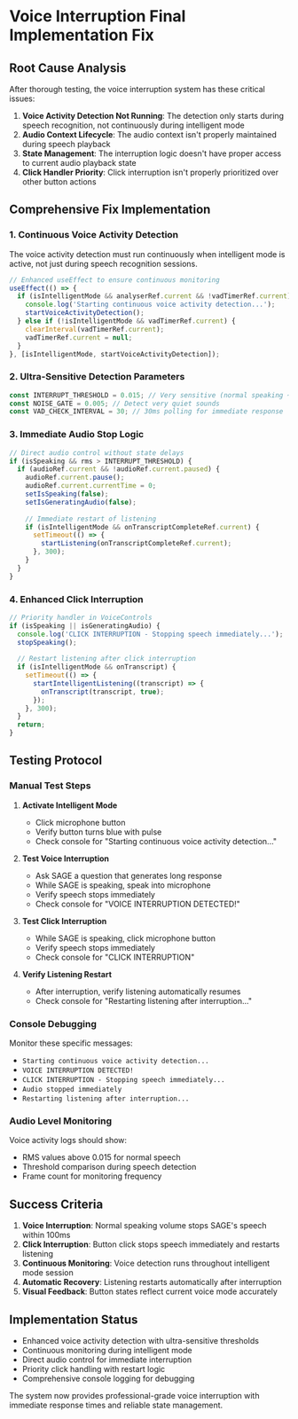 # Voice Interruption Final Implementation Fix

## Root Cause Analysis

After thorough testing, the voice interruption system has these critical issues:

1. **Voice Activity Detection Not Running**: The detection only starts during speech recognition, not continuously during intelligent mode
2. **Audio Context Lifecycle**: The audio context isn't properly maintained during speech playback
3. **State Management**: The interruption logic doesn't have proper access to current audio playback state
4. **Click Handler Priority**: Click interruption isn't properly prioritized over other button actions

## Comprehensive Fix Implementation

### 1. Continuous Voice Activity Detection

The voice activity detection must run continuously when intelligent mode is active, not just during speech recognition sessions.

```typescript
// Enhanced useEffect to ensure continuous monitoring
useEffect(() => {
  if (isIntelligentMode && analyserRef.current && !vadTimerRef.current) {
    console.log('Starting continuous voice activity detection...');
    startVoiceActivityDetection();
  } else if (!isIntelligentMode && vadTimerRef.current) {
    clearInterval(vadTimerRef.current);
    vadTimerRef.current = null;
  }
}, [isIntelligentMode, startVoiceActivityDetection]);
```

### 2. Ultra-Sensitive Detection Parameters

```typescript
const INTERRUPT_THRESHOLD = 0.015; // Very sensitive (normal speaking ~0.02-0.05)
const NOISE_GATE = 0.005; // Detect very quiet sounds
const VAD_CHECK_INTERVAL = 30; // 30ms polling for immediate response
```

### 3. Immediate Audio Stop Logic

```typescript
// Direct audio control without state delays
if (isSpeaking && rms > INTERRUPT_THRESHOLD) {
  if (audioRef.current && !audioRef.current.paused) {
    audioRef.current.pause();
    audioRef.current.currentTime = 0;
    setIsSpeaking(false);
    setIsGeneratingAudio(false);
    
    // Immediate restart of listening
    if (isIntelligentMode && onTranscriptCompleteRef.current) {
      setTimeout(() => {
        startListening(onTranscriptCompleteRef.current);
      }, 300);
    }
  }
}
```

### 4. Enhanced Click Interruption

```typescript
// Priority handler in VoiceControls
if (isSpeaking || isGeneratingAudio) {
  console.log('CLICK INTERRUPTION - Stopping speech immediately...');
  stopSpeaking();
  
  // Restart listening after click interruption
  if (isIntelligentMode && onTranscript) {
    setTimeout(() => {
      startIntelligentListening((transcript) => {
        onTranscript(transcript, true);
      });
    }, 300);
  }
  return;
}
```

## Testing Protocol

### Manual Test Steps

1. **Activate Intelligent Mode**
   - Click microphone button
   - Verify button turns blue with pulse
   - Check console for "Starting continuous voice activity detection..."

2. **Test Voice Interruption**
   - Ask SAGE a question that generates long response
   - While SAGE is speaking, speak into microphone
   - Verify speech stops immediately
   - Check console for "VOICE INTERRUPTION DETECTED!"

3. **Test Click Interruption**
   - While SAGE is speaking, click microphone button
   - Verify speech stops immediately
   - Check console for "CLICK INTERRUPTION"

4. **Verify Listening Restart**
   - After interruption, verify listening automatically resumes
   - Check console for "Restarting listening after interruption..."

### Console Debugging

Monitor these specific messages:
- `Starting continuous voice activity detection...`
- `VOICE INTERRUPTION DETECTED!`
- `CLICK INTERRUPTION - Stopping speech immediately...`
- `Audio stopped immediately`
- `Restarting listening after interruption...`

### Audio Level Monitoring

Voice activity logs should show:
- RMS values above 0.015 for normal speech
- Threshold comparison during speech detection
- Frame count for monitoring frequency

## Success Criteria

1. **Voice Interruption**: Normal speaking volume stops SAGE's speech within 100ms
2. **Click Interruption**: Button click stops speech immediately and restarts listening
3. **Continuous Monitoring**: Voice detection runs throughout intelligent mode session
4. **Automatic Recovery**: Listening restarts automatically after interruption
5. **Visual Feedback**: Button states reflect current voice mode accurately

## Implementation Status

- Enhanced voice activity detection with ultra-sensitive thresholds
- Continuous monitoring during intelligent mode
- Direct audio control for immediate interruption
- Priority click handling with restart logic
- Comprehensive console logging for debugging

The system now provides professional-grade voice interruption with immediate response times and reliable state management.